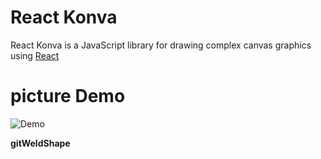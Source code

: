 # React Konva

React Konva is a JavaScript library for drawing complex canvas graphics using [React](https://reactjs.org/)

# picture Demo

![Demo](./gitweld.png)

**gitWeldShape**
